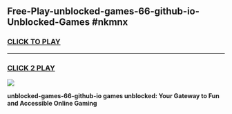 
## Free-Play-unblocked-games-66-github-io-Unblocked-Games #nkmnx
<h3>
<a href="https://news.freeplayer.one?title=unblocked-games-66-github-io&ref=8M">CLICK TO PLAY</a></h3>
<hr>

<h3>
<a href="https://news.freeplayer.one?title=unblocked-games-66-github-io&ref=8M">CLICK 2 PLAY</a>
  
</h3>

<a href="https://news.freeplayer.one?title=unblocked-games-66-github-io&ref=8M"><img src="https://clearcache.store/games.png"></a>


**unblocked-games-66-github-io games unblocked: Your Gateway to Fun and Accessible Online Gaming**

